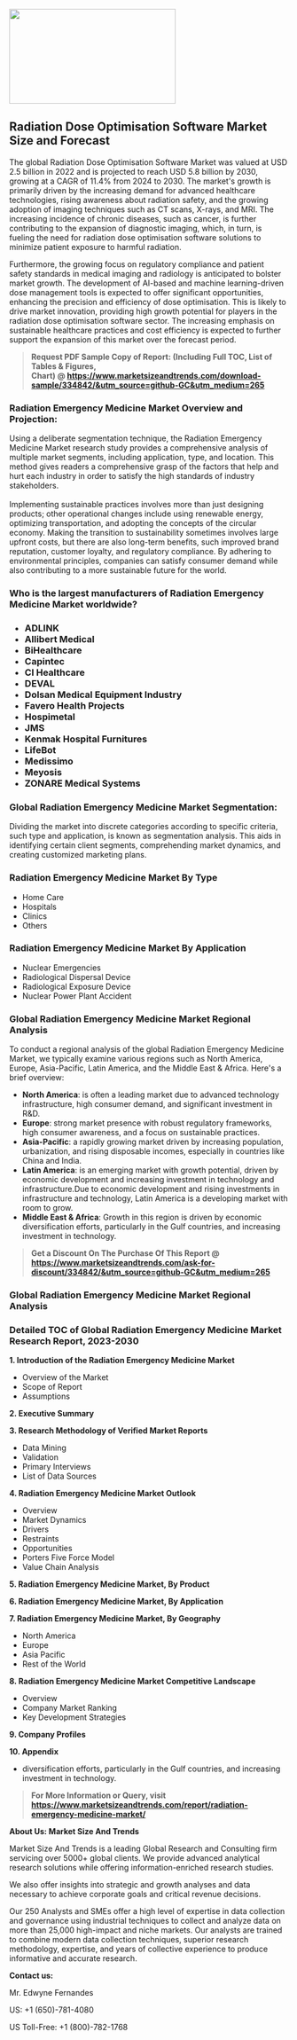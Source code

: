 <p><img class="alignnone size-medium wp-image-20088" src="https://ffe5etoiles.com/wp-content/uploads/2024/12/MST1-300x171.png" alt="" width="300" height="171" /></p><h2>Radiation Dose Optimisation Software Market Size and Forecast</h2><p>The global Radiation Dose Optimisation Software Market was valued at USD 2.5 billion in 2022 and is projected to reach USD 5.8 billion by 2030, growing at a CAGR of 11.4% from 2024 to 2030. The market's growth is primarily driven by the increasing demand for advanced healthcare technologies, rising awareness about radiation safety, and the growing adoption of imaging techniques such as CT scans, X-rays, and MRI. The increasing incidence of chronic diseases, such as cancer, is further contributing to the expansion of diagnostic imaging, which, in turn, is fueling the need for radiation dose optimisation software solutions to minimize patient exposure to harmful radiation.</p><p>Furthermore, the growing focus on regulatory compliance and patient safety standards in medical imaging and radiology is anticipated to bolster market growth. The development of AI-based and machine learning-driven dose management tools is expected to offer significant opportunities, enhancing the precision and efficiency of dose optimisation. This is likely to drive market innovation, providing high growth potential for players in the radiation dose optimisation software sector. The increasing emphasis on sustainable healthcare practices and cost efficiency is expected to further support the expansion of this market over the forecast period.</p></p><blockquote id="" class=""><strong>Request PDF Sample Copy of Report: (Including Full TOC, List of Tables &amp; Figures, Chart)&nbsp;@&nbsp;<strong><a href="https://www.marketsizeandtrends.com/download-sample/334842/&utm_source=github-GC&utm_medium=265" target="_blank">https://www.marketsizeandtrends.com/download-sample/334842/&utm_source=github-GC&utm_medium=265</a></strong></strong></blockquote><h3 id="" class="">Radiation Emergency Medicine Market&nbsp;Overview and Projection:</h3><p id="" class="">Using a deliberate segmentation technique, the Radiation Emergency Medicine Market research study provides a comprehensive analysis of multiple market segments, including application, type, and location. This method gives readers a comprehensive grasp of the factors that help and hurt each industry in order to satisfy the high standards of industry stakeholders. <br /> <br />Implementing sustainable practices involves more than just designing products; other operational changes include using renewable energy, optimizing transportation, and adopting the concepts of the circular economy. Making the transition to sustainability sometimes involves large upfront costs, but there are also long-term benefits, such improved brand reputation, customer loyalty, and regulatory compliance. By adhering to environmental principles, companies can satisfy consumer demand while also contributing to a more sustainable future for the world.</p><h3 id="" class="">Who is the largest manufacturers of&nbsp;Radiation Emergency Medicine Market worldwide?</h3><h3 class=""><p><ul><li>ADLINK </li><li> Allibert Medical </li><li> BiHealthcare </li><li> Capintec </li><li> CI Healthcare </li><li> DEVAL </li><li> Dolsan Medical Equipment Industry </li><li> Favero Health Projects </li><li> Hospimetal </li><li> JMS </li><li> Kenmak Hospital Furnitures </li><li> LifeBot </li><li> Medissimo </li><li> Meyosis </li><li> ZONARE Medical Systems</li></ul></p></h3><h3 id="" class="">Global&nbsp;Radiation Emergency Medicine Market Segmentation:</h3><p id="" class="">Dividing the market into discrete categories according to specific criteria, such type and application, is known as segmentation analysis. This aids in identifying certain client segments, comprehending market dynamics, and creating customized marketing plans.</p><h3 id="" class="">Radiation Emergency Medicine Market&nbsp;By Type</h3><p><p><ul><li>Home Care</li><li> Hospitals</li><li> Clinics</li><li> Others</p></li></ul></p></p><h3 id="" class="">Radiation Emergency Medicine Market&nbsp;By Application</h3><p class=""><p><ul><li>Nuclear Emergencies</li><li> Radiological Dispersal Device</li><li> Radiological Exposure Device</li><li> Nuclear Power Plant Accident</li></ul></p></p><h3 id="" class="">Global Radiation Emergency Medicine Market Regional Analysis</h3><p id="" class="">To conduct a regional analysis of the global Radiation Emergency Medicine Market, we typically examine various regions such as North America, Europe, Asia-Pacific, Latin America, and the Middle East &amp; Africa. Here's a brief overview:</p><ul><li><strong>North America</strong>: is often a leading market due to advanced technology infrastructure, high consumer demand, and significant investment in R&amp;D.</li><li><strong>Europe</strong>: strong market presence with robust regulatory frameworks, high consumer awareness, and a focus on sustainable practices.</li><li><strong>Asia-Pacific</strong>: a rapidly growing market driven by increasing population, urbanization, and rising disposable incomes, especially in countries like China and India.</li><li><strong>Latin America</strong>: is an emerging market with growth potential, driven by economic development and increasing investment in technology and infrastructure.Due to economic development and rising investments in infrastructure and technology, Latin America is a developing market with room to grow.</li><li><strong>Middle East &amp; Africa</strong>: Growth in this region is driven by economic diversification efforts, particularly in the Gulf countries, and increasing investment in technology.</li></ul><blockquote id="" class=""><strong>Get a Discount On The Purchase Of This Report @ <strong><a href="https://www.marketsizeandtrends.com/ask-for-discount/334842/&utm_source=github-GC&utm_medium=265" target="_blank">https://www.marketsizeandtrends.com/ask-for-discount/334842/&utm_source=github-GC&utm_medium=265</a></strong></strong></blockquote><h3 id="" class="">Global Radiation Emergency Medicine Market Regional Analysis</h3><h3 id="" class="">Detailed TOC of Global Radiation Emergency Medicine Market Research Report, 2023-2030</h3><p id="" class=""><strong>1. Introduction of the Radiation Emergency Medicine Market</strong></p><ul><li>Overview of the Market</li><li>Scope of Report</li><li>Assumptions</li></ul><p id="" class=""><strong>2. Executive Summary</strong></p><p id="" class=""><strong>3. Research Methodology of Verified Market Reports</strong></p><ul><li>Data Mining</li><li>Validation</li><li>Primary Interviews</li><li>List of Data Sources</li></ul><p id="" class=""><strong>4. Radiation Emergency Medicine Market Outlook</strong></p><ul><li>Overview</li><li>Market Dynamics</li><li>Drivers</li><li>Restraints</li><li>Opportunities</li><li>Porters Five Force Model</li><li>Value Chain Analysis</li></ul><p id="" class=""><strong>5. Radiation Emergency Medicine Market, By Product</strong></p><p id="" class=""><strong>6. Radiation Emergency Medicine Market, By Application</strong></p><p id="" class=""><strong>7. Radiation Emergency Medicine Market, By Geography</strong></p><ul><li>North America</li><li>Europe</li><li>Asia Pacific</li><li>Rest of the World</li></ul><p id="" class=""><strong>8. Radiation Emergency Medicine Market Competitive Landscape</strong></p><ul><li>Overview</li><li>Company Market Ranking</li><li>Key Development Strategies</li></ul><p id="" class=""><strong>9. Company Profiles</strong></p><p id="" class=""><strong>10. Appendix</strong></p><ul><li>diversification efforts, particularly in the Gulf countries, and increasing investment in technology.</li></ul><blockquote id="" class=""><strong>For More Information or Query, visit <strong><strong><a href="https://www.marketsizeandtrends.com/report/radiation-emergency-medicine-market/" target="_blank">https://www.marketsizeandtrends.com/report/radiation-emergency-medicine-market/</a></strong></strong></strong></blockquote><p id="" class=""><strong>About Us: Market Size And Trends</strong></p><p id="" class="">Market Size And Trends is a leading Global Research and Consulting firm servicing over 5000+ global clients. We provide advanced analytical research solutions while offering information-enriched research studies.</p><p id="" class="">We also offer insights into strategic and growth analyses and data necessary to achieve corporate goals and critical revenue decisions.</p><p id="" class="">Our 250 Analysts and SMEs offer a high level of expertise in data collection and governance using industrial techniques to collect and analyze data on more than 25,000 high-impact and niche markets. Our analysts are trained to combine modern data collection techniques, superior research methodology, expertise, and years of collective experience to produce informative and accurate research.</p><p id="" class=""><strong>Contact us:</strong></p><p id="" class="">Mr. Edwyne Fernandes</p><p id="" class="">US: +1 (650)-781-4080</p><p id="" class="">US Toll-Free: +1 (800)-782-1768</p>
